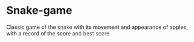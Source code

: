 # Snake-game

Classic game of the snake with its movement and appearance of apples, with a record of the score and best score
